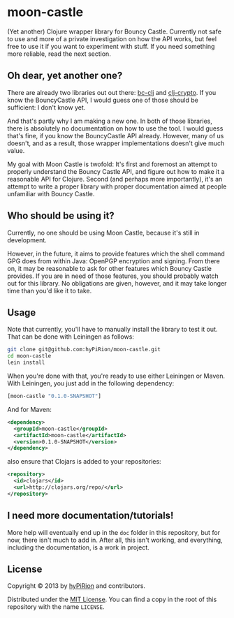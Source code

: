 # moon-castle

(Yet another) Clojure wrapper library for Bouncy Castle. Currently not safe to
use and more of a private investigation on how the API works, but feel free to
use it if you want to experiment with stuff. If you need something more
reliable, read the next section.

## Oh dear, yet another one?

There are already two libraries out out there: [bc-clj][] and [clj-crypto][]. If
you know the BouncyCastle API, I would guess one of those should be sufficient:
I don't know yet.

[bc-clj]: https://github.com/sebhoss/bc-clj
[clj-crypto]: https://github.com/macourtney/clj-crypto

And that's partly why I am making a new one. In both of those libraries, there
is absolutely no documentation on how to use the tool. I would guess that's
fine, if you know the BouncyCastle API already. However, many of us doesn't, and
as a result, those wrapper implementations doesn't give much value.

My goal with Moon Castle is twofold: It's first and foremost an attempt to
properly understand the Bouncy Castle API, and figure out how to make it a
reasonable API for Clojure. Second (and perhaps more importantly), it's an
attempt to write a proper library with proper documentation aimed at people
unfamiliar with Bouncy Castle.

## Who should be using it?

Currently, no one should be using Moon Castle, because it's still in
development.

However, in the future, it aims to provide features which the shell command GPG
does from within Java: OpenPGP encryption and signing. From there on, it may be
reasonable to ask for other features which Bouncy Castle provides. If you are in
need of those features, you should probably watch out for this library. No
obligations are given, however, and it may take longer time than you'd like it
to take.

## Usage

Note that currently, you'll have to manually install the library to test it out.
That can be done with Leiningen as follows:

```bash
git clone git@github.com:hyPiRion/moon-castle.git
cd moon-castle
lein install
```

When you're done with that, you're ready to use either Leiningen or Maven. With
Leiningen, you just add in the following dependency:

```clj
[moon-castle "0.1.0-SNAPSHOT"]
```

And for Maven:

```xml
<dependency>
  <groupId>moon-castle</groupId>
  <artifactId>moon-castle</artifactId>
  <version>0.1.0-SNAPSHOT</version>
</dependency>
```

also ensure that Clojars is added to your repositories:

```xml
<repository>
  <id>clojars</id>
  <url>http://clojars.org/repo/</url>
</repository>
```

## I need more documentation/tutorials!

More help will eventually end up in the `doc` folder in this repository, but for
now, there isn't much to add in. After all, this isn't working, and everything,
including the documentation, is a work in project.

## License

Copyright © 2013 by [hyPiRion](https://github.com/hyPiRion) and
contributors.

Distributed under the [MIT License][license]. You can find a copy in the root of
this repository with the name `LICENSE`.

[license]: http://opensource.org/licenses/MIT "The MIT License"
